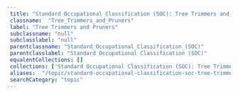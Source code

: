 ```yaml
--- 
 title: "Standard Occupational Classification (SOC): Tree Trimmers and Pruners" 
 classname:  "Tree_Trimmers_and_Pruners" 
 label: "Tree Trimmers and Pruners" 
 subclassname: "null" 
 subclasslabel: "null" 
 parentclassname: "Standard_Occupational_Classification_(SOC)" 
 parentclasslabel: "Standard Occupational Classification (SOC)" 
 equalentCollections: [] 
 collections: ['Standard Occupational Classification (SOC): Tree Trimmers and Pruners']
 aliases:  "/topic/standard-occupational-classification-soc-tree-trimmers-and-pruners"  
 searchCategory: "topic" 
---
```

